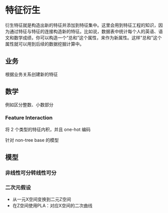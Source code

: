 # 特征衍生

衍生特征就是构造出新的特征并添加到特征集中。这里会用到特征工程的知识，因为通过特征与特征的连接构造新的特征。比如说，数据表中统计每个人的英语、语文和数学成绩，你可以构造一个“总和”这个属性，来作为新属性。这样“总和”这个属性就可以用到后续的数据挖掘计算中。

## 业务

根据业务关系创建新的特征



## 数学

例如区分整数、小数部分

### Feature Interaction

将 2 个类型的特征内积，并且 one-hot 编码

针对 non-tree base 的模型



## 模型

### 非线性可分转线性可分



### 二次元假设

- 从一元X空间变换到二元Z空间
- 在Z空间使用PLA：对应X空间的二次曲线

